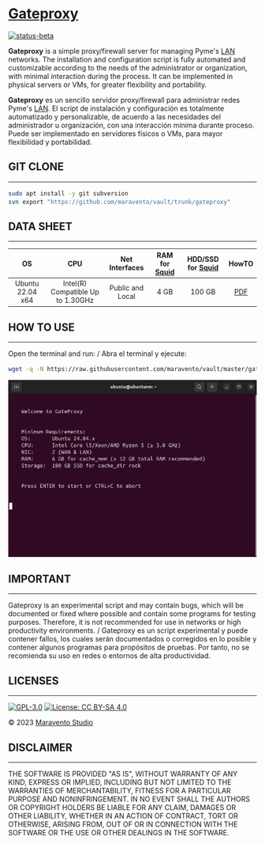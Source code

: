 # [Gateproxy](https://www.maravento.com)

[![status-beta](https://img.shields.io/badge/status-beta-magenta.svg)](https://github.com/maravento/vault)

**Gateproxy** is a simple proxy/firewall server for managing Pyme's [LAN](https://en.wikipedia.org/wiki/Local_area_network) networks. The installation and configuration script is fully automated and customizable according to the needs of the administrator or organization, with minimal interaction during the process. It can be implemented in physical servers or VMs, for greater flexibility and portability.

**Gateproxy** es un sencillo servidor proxy/firewall para administrar redes Pyme's [LAN](https://es.wikipedia.org/wiki/Red_de_%C3%A1rea_local). El script de instalación y configuración es totalmente automatizado y personalizable, de acuerdo a las necesidades del administrador u organización, con una interacción mínima durante proceso. Puede ser implementado en servidores físicos o VMs, para mayor flexibilidad y portabilidad.

## GIT CLONE

---

```bash
sudo apt install -y git subversion
svn export "https://github.com/maravento/vault/trunk/gateproxy"
```

## DATA SHEET

---

|OS|CPU|Net Interfaces|RAM for [Squid](http://www.squid-cache.org/)|HDD/SSD for [Squid](http://www.squid-cache.org/)|HowTO|
| :---: | :---: | :---: | :---: | :---: | :---: |
|Ubuntu 22.04 x64|Intel(R) Compatible Up to 1.30GHz|Public and Local|4 GB|100 GB|[PDF](https://raw.githubusercontent.com/maravento/vault/master/gateproxy/howto/gateproxy.pdf)|

## HOW TO USE

---

Open the terminal and run: / Abra el terminal y ejecute:

```bash
wget -q -N https://raw.githubusercontent.com/maravento/vault/master/gateproxy/gateproxy.sh && sudo chmod +x gateproxy.sh && sudo ./gateproxy.sh
```

![Gateproxy](https://raw.githubusercontent.com/maravento/vault/master/gateproxy/img/gateproxy.png)

## IMPORTANT

---

Gateproxy is an experimental script and may contain bugs, which will be documented or fixed where possible and contain some programs for testing purposes. Therefore, it is not recommended for use in networks or high productivity environments. / Gateproxy es un script experimental y puede contener fallos, los cuales serán documentados o corregidos en lo posible y contener algunos programas para propósitos de pruebas. Por tanto, no se recomienda su uso en redes o entornos de alta productividad.

## LICENSES

---

[![GPL-3.0](https://img.shields.io/badge/License-GPLv3-blue.svg)](https://www.gnu.org/licenses/gpl.txt)
[![License: CC BY-SA 4.0](https://img.shields.io/badge/License-CC_BY--SA_4.0-lightgrey.svg)](https://creativecommons.org/licenses/by-sa/4.0/)

© 2023 [Maravento Studio](https://www.maravento.com)

## DISCLAIMER

---

THE SOFTWARE IS PROVIDED "AS IS", WITHOUT WARRANTY OF ANY KIND, EXPRESS OR IMPLIED, INCLUDING BUT NOT LIMITED TO THE WARRANTIES OF MERCHANTABILITY, FITNESS FOR A PARTICULAR PURPOSE AND NONINFRINGEMENT. IN NO EVENT SHALL THE AUTHORS OR COPYRIGHT HOLDERS BE LIABLE FOR ANY CLAIM, DAMAGES OR OTHER LIABILITY, WHETHER IN AN ACTION OF CONTRACT, TORT OR OTHERWISE, ARISING FROM, OUT OF OR IN CONNECTION WITH THE SOFTWARE OR THE USE OR OTHER DEALINGS IN THE SOFTWARE.
